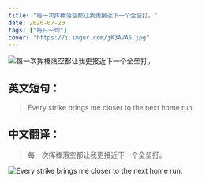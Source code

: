 ```yaml
---
title: "每一次挥棒落空都让我更接近下一个全垒打。"
date: 2020-07-20
tags: ["每日一句"]
cover: "https://i.imgur.com/jK3AVA5.jpg"
---
```


![每一次挥棒落空都让我更接近下一个全垒打。](https://i.imgur.com/mpUG9d9.jpg)

## 英文短句：
> Every strike brings me closer to the next home run.

<!--more-->

## 中文翻译：
> 每一次挥棒落空都让我更接近下一个全垒打。

![Every strike brings me closer to the next home run.](https://i.imgur.com/KY7VzJN.jpg)

